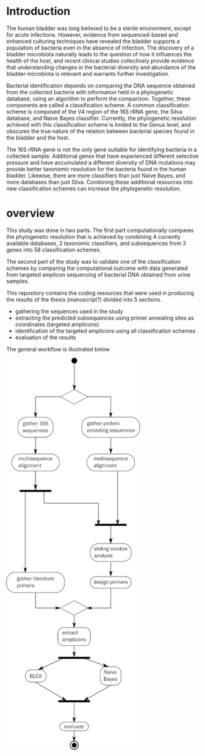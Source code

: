 





# Introduction

The human bladder was long believed to be a sterile environment, except
for acute infections. However, evidence from sequenced-based and
enhanced culturing techniques have revealed the bladder supports a
population of bacteria even in the absence of infection. The discovery
of a bladder microbiota naturally leads to the question of how it
influences the health of the host, and recent clinical studies
collectively provide evidence that understanding changes in the
bacterial diversity and abundance of the bladder microbiota is relevant
and warrants further investigation.

Bacterial identification depends on comparing the DNA sequence obtained
from the collected bacteria with information held in a phylogenetic
database, using an algorithm to perform the comparison. Together, these
components are called a classification scheme. A common classification
scheme is composed of the V4 region of the 16S rRNA gene, the Silva
database, and Naive Bayes classifier. Currently, the phylogenetic
resolution achieved with this classification scheme is limited to the
Genus level, and obscures the true nature of the relation between
bacterial species found in the bladder and the host.

The 16S rRNA gene is not the only gene suitable for identifying bacteria
in a collected sample. Additional genes that have experienced different
selective pressure and have accumulated a different diversity of DNA
mutations may provide better taxonomic resolution for the bacteria found
in the human bladder. Likewise, there are more classifiers than just
Naive Bayes, and more databases than just Silva. Combining these
additional resources into new classification schemes can increase the
phylogenetic resolution.

# overview

This study was done in two parts. The first part computationally
compares the phylogenetic resolution that is achieved by combining 4
currently available databases, 2 taxonomic classifiers, and subsequences
from 3 genes into 58 classification schemes.

The second part of the study was to validate one of the classification
schemes by comparing the computational outcome with data generated from
targeted amplicon sequencing of bacterial DNA obtained from urine
samples.

This repository contains the coding resources that were used in
producing the results of the thesis (manuscript?) divided into 5
sections.

  - gathering the sequences used in the study
  - extracting the predicted subsequences using primer annealing sites
    as coordinates (targeted amplicons)
  - identification of the targeted amplicons using all classification
    schemes
  - evaluation of the results

The general workflow is illustrated below

![](resources/md_files/sm_overall_activity.png)

